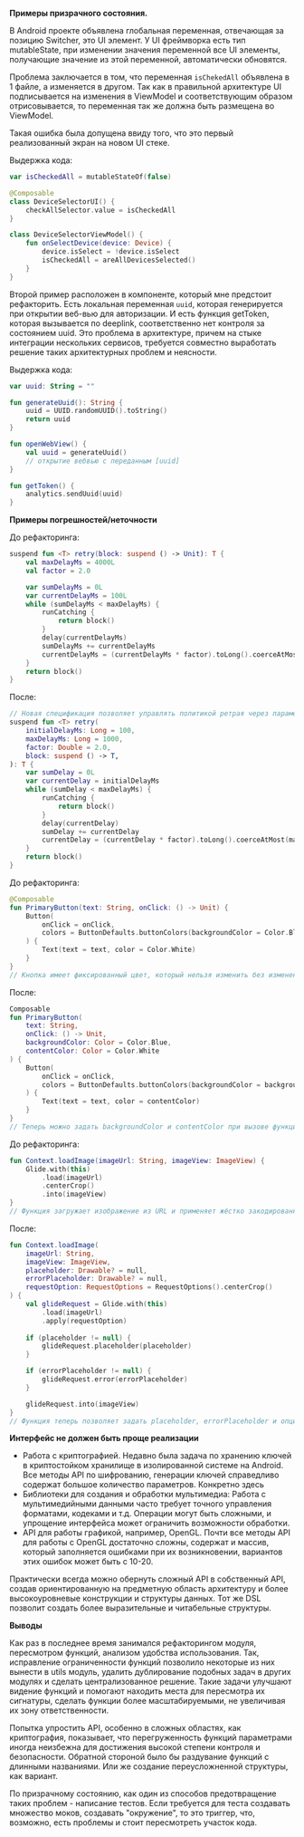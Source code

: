 **Примеры призрачного состояния.** 

В Android проекте объявлена глобальная переменная, отвечающая за позицию Switcher, это UI элемент. 
У UI фреймворка есть тип mutableState, при изменении значения переменной все UI элементы, получающие значение из этой переменной, автоматически обновятся.

Проблема заключается в том, что переменная `isChekedAll` объявлена в 1 файле, а изменяется в другом. Так как в правильной архитектуре UI подписывается на изменения в ViewModel и соответствующим образом отрисовывается, то переменная так же должна быть размещена во ViewModel.

Такая ошибка была допущена ввиду того, что это первый реализованный экран на новом UI стеке.  

Выдержка кода:
```kotlin
var isCheckedAll = mutableStateOf(false)

@Composable
class DeviceSelectorUI() {
    checkAllSelector.value = isCheckedAll
}

class DeviceSelectorViewModel() {
    fun onSelectDevice(device: Device) {
        device.isSelect = !device.isSelect
        isCheckedAll = areAllDevicesSelected()
    }
}
```

Второй пример расположен в компоненте, который мне предстоит рефакторить. Есть локальная переменная `uuid`, которая генерируется при открытии веб-вью для авторизации.
И есть функция getToken, которая вызывается по deeplink, соответственно нет контроля за состоянием uuid. Это проблема в архитектуре, причем на стыке интеграции нескольких сервисов, требуется совместно выработать решение таких архитектурных проблем и неясности.


Выдержка кода:
```kotlin
var uuid: String = ""

fun generateUuid(): String {
    uuid = UUID.randomUUID().toString()
    return uuid
}

fun openWebView() {
    val uuid = generateUuid()
    // открытие вебвью с переданным [uuid]
}

fun getToken() {
    analytics.sendUuid(uuid)
}
```

**Примеры погрешностей/неточности**

До рефакторинга:

```kotlin
suspend fun <T> retry(block: suspend () -> Unit): T {
    val maxDelayMs = 4000L
    val factor = 2.0

    var sumDelayMs = 0L
    var currentDelayMs = 100L
    while (sumDelayMs < maxDelayMs) {
        runCatching {
            return block()
        }
        delay(currentDelayMs)
        sumDelayMs += currentDelayMs
        currentDelayMs = (currentDelayMs * factor).toLong().coerceAtMost(maxDelayMs)
    }
    return block()
}
```

После:

```kotlin
// Новая спецификация позволяет управлять политикой ретрая через параметры
suspend fun <T> retry(
    initialDelayMs: Long = 100, 
    maxDelayMs: Long = 1000, 
    factor: Double = 2.0,
    block: suspend () -> T,
): T {
    var sumDelay = 0L
    var currentDelay = initialDelayMs
    while (sumDelay < maxDelayMs) {
        runCatching {
            return block()
        }
        delay(currentDelay)
        sumDelay += currentDelay
        currentDelay = (currentDelay * factor).toLong().coerceAtMost(maxDelayMs)
    }
    return block()
}
```

До рефакторинга:
```kotlin
@Composable
fun PrimaryButton(text: String, onClick: () -> Unit) {
    Button(
        onClick = onClick,
        colors = ButtonDefaults.buttonColors(backgroundColor = Color.Blue)
    ) {
        Text(text = text, color = Color.White)
    }
}
// Кнопка имеет фиксированный цвет, который нельзя изменить без изменения самой функции
```

После:

```kotlin
Composable
fun PrimaryButton(
    text: String, 
    onClick: () -> Unit, 
    backgroundColor: Color = Color.Blue, 
    contentColor: Color = Color.White
) {
    Button(
        onClick = onClick,
        colors = ButtonDefaults.buttonColors(backgroundColor = backgroundColor)
    ) {
        Text(text = text, color = contentColor)
    }
}
// Теперь можно задать backgroundColor и contentColor при вызове функции, что делает её более универсальной и легко выносимой в библиотеку UI компонентов
```

До рефакторинга:


```kotlin
fun Context.loadImage(imageUrl: String, imageView: ImageView) {
    Glide.with(this)
        .load(imageUrl)
        .centerCrop()
        .into(imageView)
}
// Функция загружает изображение из URL и применяет жёстко закодированную обрезку
```

После:

```kotlin
fun Context.loadImage(
    imageUrl: String, 
    imageView: ImageView, 
    placeholder: Drawable? = null,
    errorPlaceholder: Drawable? = null,
    requestOption: RequestOptions = RequestOptions().centerCrop()
) {
    val glideRequest = Glide.with(this)
        .load(imageUrl)
        .apply(requestOption)
        
    if (placeholder != null) {
        glideRequest.placeholder(placeholder)
    }

    if (errorPlaceholder != null) {
        glideRequest.error(errorPlaceholder)
    }

    glideRequest.into(imageView)
}
// Функция теперь позволяет задать placeholder, errorPlaceholder и опции запроса, делая её более гибкой для использования
```

**Интерфейс не должен быть проще реализации**

- Работа с криптографией. Недавно была задача по хранению ключей в криптостойком хранилище в изолированной системе на Android. Все методы API по шифрованию, генерации ключей справедливо содержат большое количество параметров. Конкретно здесь
- Библиотеки для создания и обработки мультимедиа: Работа с мультимедийными данными часто требует точного управления форматами, кодеками и т.д. Операции могут быть сложными, и упрощение интерфейса может ограничить возможности обработки. 
- API для работы графикой, например, OpenGL. Почти все методы API для работы с OpenGL достаточно сложны, содержат и массив, который заполняется ошибками при их возникновении, вариантов этих ошибок может быть с 10-20.

Практически всегда можно обернуть сложный API в собственный API, создав ориентированную на предметную область архитектуру и более высокоуровневые конструкции и структуры данных. Тот же DSL позволит создать более выразительные и читабельные структуры.


**Выводы**

Как раз в последнее время занимался рефакторингом модуля, пересмотром функций, анализом удобства использования. Так, исправление ограниченности функций позволило некоторые из них вынести в utils модуль, удалить дублирование подобных задач в других модулях и сделать централизованное решение.
Такие задачи улучшают видение функций и помогают находить места для пересмотра их сигнатуры, сделать функции более масштабируемыми, не увеличивая их зону ответственности.

Попытка упростить API, особенно в сложных областях, как криптография, показывает, что перегруженность функций параметрами иногда неизбежна для достижения высокой степени контроля и безопасности. Обратной стороной было бы раздувание функций с длинными названиями. Или же создание переусложненной структуры, как вариант.

По призрачному состоянию, как один из способов предотвращение таких проблем - написание тестов. Если требуется для теста создавать множество моков, создавать "окружение", то это триггер, что, возможно, есть проблемы и стоит пересмотреть участок кода. 
